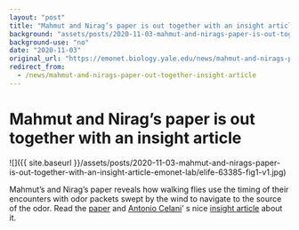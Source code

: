 ```yaml
---
layout: "post"
title: "Mahmut and Nirag’s paper is out together with an insight article"
background: "assets/posts/2020-11-03-mahmut-and-nirags-paper-is-out-together-with-an-insight-article-emonet-lab/elife-63385-fig1-v1.jpg"
background-use: "no"
date: "2020-11-03"
original_url: "https://emonet.biology.yale.edu/news/mahmut-and-nirags-paper-out-together-insight-article"
redirect_from:
  - /news/mahmut-and-nirags-paper-out-together-insight-article
---
```

# Mahmut and Nirag’s paper is out together with an insight article

![]({{ site.baseurl }}/assets/posts/2020-11-03-mahmut-and-nirags-paper-is-out-together-with-an-insight-article-emonet-lab/elife-63385-fig1-v1.jpg)

Mahmut’s and Nirag’s paper reveals how walking flies use the timing of their encounters with odor packets swept by the wind to navigate to the source of the odor. Read the [paper](https://elifesciences.org/articles/57524) and [Antonio Celani](https://scholar.google.fr/citations?user=a5JvBbgAAAAJ)’ s nice [insight article](https://elifesciences.org/articles/63385) about it.